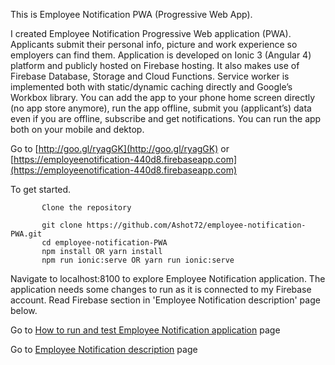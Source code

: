  This is Employee Notification PWA (Progressive Web App).
 
 I created Employee Notification Progressive Web application (PWA). Applicants submit their personal info, picture and work experience so employers can find them. Application is developed on Ionic 3 (Angular 4) platform and publicly hosted on Firebase hosting. It also makes use of Firebase Database, Storage and Cloud Functions. Service worker is implemented both with static/dynamic caching directly and Google’s Workbox library. 
 You can add the app to your phone home screen directly (no app store anymore), run the app offline, submit you (applicant’s) data even if you are offline, subscribe and get notifications. You can run the app both on your mobile and dektop.
 
 Go to [http://goo.gl/ryagGK](http://goo.gl/ryagGK) or [https://employeenotification-440d8.firebaseapp.com](https://employeenotification-440d8.firebaseapp.com)

To get started.
```
       Clone the repository
   
       git clone https://github.com/Ashot72/employee-notification-PWA.git
       cd employee-notification-PWA
       npm install OR yarn install
       npm run ionic:serve OR yarn run ionic:serve
```   
Navigate to localhost:8100 to explore Employee Notification application.
The application needs some changes to run as it is connected to my Firebase account.
Read Firebase section in 'Employee Notification description' page below.

Go to [How to run and test Employee Notification application]( https://ashot72.github.io/employee-notification-PWA/index.html) page 

Go to [Employee Notification description]( https://ashot72.github.io/employee-notification-PWA/description.html) page